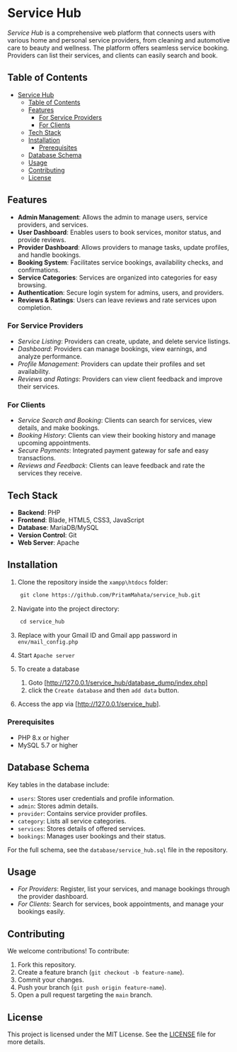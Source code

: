 # Service Hub

*Service Hub* is a comprehensive web platform that connects users with various home and personal service providers, from cleaning and automotive care to beauty and wellness. The platform offers seamless service booking. Providers can list their services, and clients can easily search and book.

## Table of Contents

- [Service Hub](#service-hub)
  - [Table of Contents](#table-of-contents)
  - [Features](#features)
    - [For Service Providers](#for-service-providers)
    - [For Clients](#for-clients)
  - [Tech Stack](#tech-stack)
  - [Installation](#installation)
    - [Prerequisites](#prerequisites)
  - [Database Schema](#database-schema)
  - [Usage](#usage)
  - [Contributing](#contributing)
  - [License](#license)

## Features

- **Admin Management**: Allows the admin to manage users, service providers, and services.
- **User Dashboard**: Enables users to book services, monitor status, and provide reviews.
- **Provider Dashboard**: Allows providers to manage tasks, update profiles, and handle bookings.
- **Booking System**: Facilitates service bookings, availability checks, and confirmations.
- **Service Categories**: Services are organized into categories for easy browsing.
- **Authentication**: Secure login system for admins, users, and providers.
- **Reviews & Ratings**: Users can leave reviews and rate services upon completion.

### For Service Providers

- *Service Listing*: Providers can create, update, and delete service listings.
- *Dashboard*: Providers can manage bookings, view earnings, and analyze performance.
- *Profile Management*: Providers can update their profiles and set availability.
- *Reviews and Ratings*: Providers can view client feedback and improve their services.

### For Clients

- *Service Search and Booking*: Clients can search for services, view details, and make bookings.
- *Booking History*: Clients can view their booking history and manage upcoming appointments.
- *Secure Payments*: Integrated payment gateway for safe and easy transactions.
- *Reviews and Feedback*: Clients can leave feedback and rate the services they receive.

## Tech Stack

- **Backend**: PHP
- **Frontend**: Blade, HTML5, CSS3, JavaScript
- **Database**: MariaDB/MySQL
- **Version Control**: Git
- **Web Server**: Apache

## Installation

1. Clone the repository inside the `xampp\htdocs` folder:

 ```bash
    git clone https://github.com/PritamMahata/service_hub.git
 ```

2. Navigate into the project directory:

 ```bash
    cd service_hub
 ```

3. Replace with your Gmail ID and Gmail app password in `env/mail_config.php`

4. Start `Apache server`

5. To create a database
   1. Goto [http://127.0.0.1/service_hub/database_dump/index.php]
   2. click the `Create database` and then `add data` button.

6. Access the app via [http://127.0.0.1/service_hub].

### Prerequisites

- PHP 8.x or higher
- MySQL 5.7 or higher

## Database Schema

Key tables in the database include:

- `users`: Stores user credentials and profile information.
- `admin`: Stores admin details.
- `provider`: Contains service provider profiles.
- `category`: Lists all service categories.
- `services`: Stores details of offered services.
- `bookings`: Manages user bookings and their status.

For the full schema, see the `database/service_hub.sql` file in the repository.

## Usage

- *For Providers*: Register, list your services, and manage bookings through the provider dashboard.
- *For Clients*: Search for services, book appointments, and manage your bookings easily.

## Contributing

We welcome contributions! To contribute:

1. Fork this repository.
2. Create a feature branch (`git checkout -b feature-name`).
3. Commit your changes.
4. Push your branch (`git push origin feature-name`).
5. Open a pull request targeting the `main` branch.

## License

This project is licensed under the MIT License. See the [LICENSE](LICENSE) file for more details.
